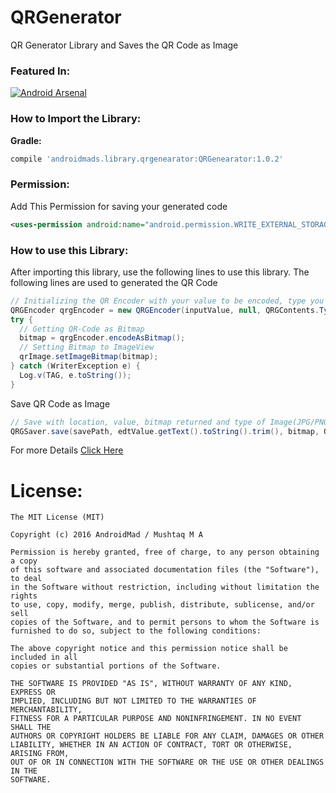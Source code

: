 # QRGenerator
QR Generator Library and Saves the QR Code as Image

### Featured In:
[![Android Arsenal](https://img.shields.io/badge/Android%20Arsenal-QRGenerator-green.svg?style=true)](https://android-arsenal.com/details/1/3890)
### How to Import the Library:
<b>Gradle:</b>
```groovy
compile 'androidmads.library.qrgenearator:QRGenearator:1.0.2'
```

### Permission:
Add This Permission for saving your generated code
```xml
<uses-permission android:name="android.permission.WRITE_EXTERNAL_STORAGE"/>
```
### How to use this Library:
After importing this library, use the following lines to use this library.
The following lines are used to generated the QR Code
```java
// Initializing the QR Encoder with your value to be encoded, type you required and Dimension
QRGEncoder qrgEncoder = new QRGEncoder(inputValue, null, QRGContents.Type.TEXT, smallerDimension);
try {
  // Getting QR-Code as Bitmap
  bitmap = qrgEncoder.encodeAsBitmap();
  // Setting Bitmap to ImageView
  qrImage.setImageBitmap(bitmap);
} catch (WriterException e) {
  Log.v(TAG, e.toString());
}
```

Save QR Code as Image 
```java
// Save with location, value, bitmap returned and type of Image(JPG/PNG).
QRGSaver.save(savePath, edtValue.getText().toString().trim(), bitmap, QRGContents.ImageType.IMAGE_JPEG);
```

For more Details [Click Here](https://github.com/androidmads/QRGenerator/blob/master/app/src/main/java/androidmads/example/MainActivity.java)

# License:
```
The MIT License (MIT)

Copyright (c) 2016 AndroidMad / Mushtaq M A

Permission is hereby granted, free of charge, to any person obtaining a copy
of this software and associated documentation files (the "Software"), to deal
in the Software without restriction, including without limitation the rights
to use, copy, modify, merge, publish, distribute, sublicense, and/or sell
copies of the Software, and to permit persons to whom the Software is
furnished to do so, subject to the following conditions:

The above copyright notice and this permission notice shall be included in all
copies or substantial portions of the Software.

THE SOFTWARE IS PROVIDED "AS IS", WITHOUT WARRANTY OF ANY KIND, EXPRESS OR
IMPLIED, INCLUDING BUT NOT LIMITED TO THE WARRANTIES OF MERCHANTABILITY,
FITNESS FOR A PARTICULAR PURPOSE AND NONINFRINGEMENT. IN NO EVENT SHALL THE
AUTHORS OR COPYRIGHT HOLDERS BE LIABLE FOR ANY CLAIM, DAMAGES OR OTHER
LIABILITY, WHETHER IN AN ACTION OF CONTRACT, TORT OR OTHERWISE, ARISING FROM,
OUT OF OR IN CONNECTION WITH THE SOFTWARE OR THE USE OR OTHER DEALINGS IN THE
SOFTWARE.
```
